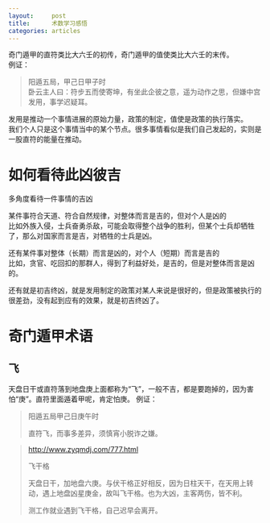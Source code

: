 ```yaml
---
layout:		post
title:		术数学习感悟
categories:	articles
---
```


奇门遁甲的直符类比大六壬的初传，奇门遁甲的值使类比大六壬的末传。  
例证：

> 阳遁五局，甲己日甲子时  
> 卧云主人曰：符步五而使寄坤，有坐此企彼之意，遥为动作之思，但嫌中宫发用，事学迟疑耳。

发用是推动一个事情进展的原始力量，政策的制定，值使是政策的执行落实。  
我们个人只是这个事情当中的某个节点。很多事情看似是我们自己发起的，实则是一股直符的能量在推动。



# 如何看待此凶彼吉

多角度看待一件事情的吉凶

某件事符合天道、符合自然规律，对整体而言是吉的，但对个人是凶的  
比如外族入侵，士兵奋勇杀敌，可能会取得整个战争的胜利，但某个士兵却牺牲了，那么对国家而言是吉，对牺牲的士兵是凶。

还有某件事对整体（长期）而言是凶的，对个人（短期）而言是吉的  
比如，贪官、吃回扣的那群人，得到了利益好处，是吉的，但是对整体而言是凶的。


还有就是初吉终凶，就是发用制定的政策对某人来说是很好的，但是政策被执行的很差劲，没有起到应有的效果，就是初吉终凶了。


# 奇门遁甲术语
## 飞
天盘日干或直符落到地盘庚上面都称为“飞”，一般不吉，都是要跑掉的，因为害怕“庚”。直符里面遁着甲呢，肯定怕庚。
例证：  

>阳遁五局甲己日庚午时  
>
>直符飞，而事多差异，须慎宵小脱诈之嫌。



>http://www.zyqmdj.com/777.html
>
>飞干格
>
>天盘日干，加地盘六庚。与伏干格正好相反，因为日柱天干，在天用上转动，遇上地盘凶星庚金，故叫飞干格。也为大凶，主客两伤，皆不利。
>
>测工作就业遇到飞干格，自己迟早会离开。
